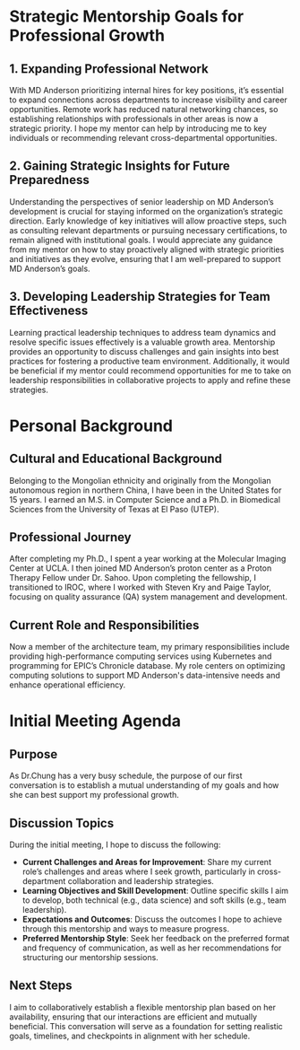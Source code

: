 # Strategic Mentorship Goals for Professional Growth

## 1. Expanding Professional Network
With MD Anderson prioritizing internal hires for key positions, it’s essential to expand connections across departments to increase visibility and career opportunities. Remote work has reduced natural networking chances, so establishing relationships with professionals in other areas is now a strategic priority. I hope my mentor can help by introducing me to key individuals or recommending relevant cross-departmental opportunities.

## 2. Gaining Strategic Insights for Future Preparedness
Understanding the perspectives of senior leadership on MD Anderson’s development is crucial for staying informed on the organization’s strategic direction. Early knowledge of key initiatives will allow proactive steps, such as consulting relevant departments or pursuing necessary certifications, to remain aligned with institutional goals. I would appreciate any guidance from my mentor on how to stay proactively aligned with strategic priorities and initiatives as they evolve, ensuring that I am well-prepared to support MD Anderson’s goals.

## 3. Developing Leadership Strategies for Team Effectiveness
Learning practical leadership techniques to address team dynamics and resolve specific issues effectively is a valuable growth area. Mentorship provides an opportunity to discuss challenges and gain insights into best practices for fostering a productive team environment. Additionally, it would be beneficial if my mentor could recommend opportunities for me to take on leadership responsibilities in collaborative projects to apply and refine these strategies.

# Personal Background

## Cultural and Educational Background
Belonging to the Mongolian ethnicity and originally from the Mongolian autonomous region in northern China, I have been in the United States for 15 years. I earned an M.S. in Computer Science and a Ph.D. in Biomedical Sciences from the University of Texas at El Paso (UTEP).

## Professional Journey
After completing my Ph.D., I spent a year working at the Molecular Imaging Center at UCLA. I then joined MD Anderson’s proton center as a Proton Therapy Fellow under Dr. Sahoo. Upon completing the fellowship, I transitioned to IROC, where I worked with Steven Kry and Paige Taylor, focusing on quality assurance (QA) system management and development.

## Current Role and Responsibilities
Now a member of the architecture team, my primary responsibilities include providing high-performance computing services using Kubernetes and programming for EPIC’s Chronicle database. My role centers on optimizing computing solutions to support MD Anderson's data-intensive needs and enhance operational efficiency.

# Initial Meeting Agenda

## Purpose
As Dr.Chung has a very busy schedule, the purpose of our first conversation is to establish a mutual understanding of my goals and how she can best support my professional growth.

## Discussion Topics
During the initial meeting, I hope to discuss the following:
- **Current Challenges and Areas for Improvement**: Share my current role’s challenges and areas where I seek growth, particularly in cross-department collaboration and leadership strategies.
- **Learning Objectives and Skill Development**: Outline specific skills I aim to develop, both technical (e.g., data science) and soft skills (e.g., team leadership).
- **Expectations and Outcomes**: Discuss the outcomes I hope to achieve through this mentorship and ways to measure progress.
- **Preferred Mentorship Style**: Seek her feedback on the preferred format and frequency of communication, as well as her recommendations for structuring our mentorship sessions.
  
## Next Steps
I aim to collaboratively establish a flexible mentorship plan based on her availability, ensuring that our interactions are efficient and mutually beneficial. This conversation will serve as a foundation for setting realistic goals, timelines, and checkpoints in alignment with her schedule.


